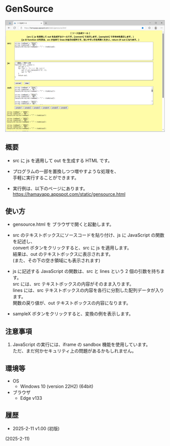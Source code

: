 # GenSource

![image](image.png)

## 概要
- src に js を適用して out を生成する HTML です。

- プログラムの一部を置換しつつ増やすような処理を、  
  手軽に実行することができます。

- 実行例は、以下のページにあります。  
  https://hamayapp.appspot.com/static/gensource.html


## 使い方
- gensource.html を ブラウザで開くと起動します。

- src のテキストボックスにソースコードを貼り付け、js に JavaScript の関数を記述し、  
  convert ボタンをクリックすると、src に js を適用します。  
  結果は、out のテキストボックスに表示されます。  
  (また、その下の空き領域にも表示されます)

- js に記述する JavaScript の関数は、src と lines という 2 個の引数を持ちます。  
  src には、src テキストボックスの内容がそのまま入ります。  
  lines には、src テキストボックスの内容を各行に分割した配列データが入ります。  
  関数の戻り値が、out テキストボックスの内容になります。

- sampleX ボタンをクリックすると、変換の例を表示します。


## 注意事項
1. JavaScript の実行には、iframe の sandbox 機能を使用しています。  
   ただ、まだ何かセキュリティ上の問題があるかもしれません。


## 環境等
- OS
  - Windows 10 (version 22H2) (64bit)
- ブラウザ
  - Edge v133

## 履歴
- 2025-2-11  v1.00 (初版)


(2025-2-11)
